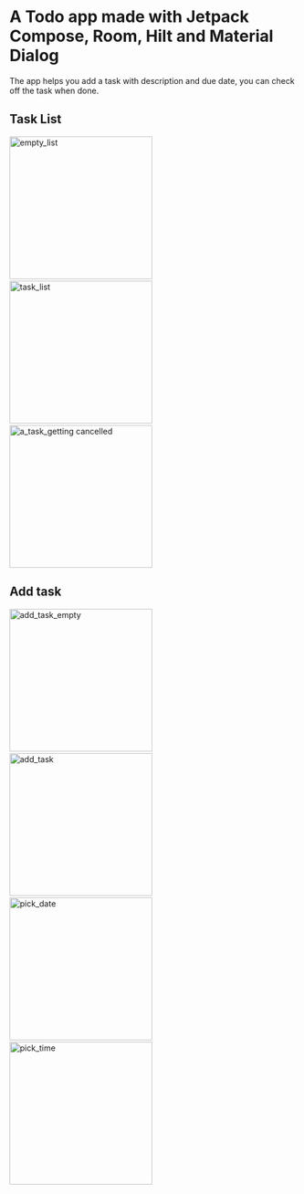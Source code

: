 # A Todo app made with Jetpack Compose, Room, Hilt and Material Dialog
The app helps you add a task with description and due date, you can check off the task when done.

## Task List
<img src="https://github.com/haiphong169/ToDoApp/assets/61385020/f45bd7d2-37d2-42e0-bf35-f09404ef1a60" alt="empty_list" width="250"/>  <img src="https://github.com/haiphong169/ToDoApp/assets/61385020/865102f9-40d1-4da9-9432-4ff64b280cd6" alt="task_list" width="250"/>  <img src="https://github.com/haiphong169/ToDoApp/assets/61385020/215d45bc-06b5-439b-a869-a2b1b80007c3" alt="a_task_getting cancelled" width="250"/>

## Add task
<img src="https://github.com/haiphong169/ToDoApp/assets/61385020/66c3dde8-8007-4340-89b8-75f489364b07" alt="add_task_empty" width="250"/>  <img src="https://github.com/haiphong169/ToDoApp/assets/61385020/20123b3a-838f-42d9-9ff6-77865e3383a6" alt="add_task" width="250"/>  <img src="https://github.com/haiphong169/ToDoApp/assets/61385020/90edd75c-1eb8-472f-9a6a-89c28aa581c5" alt="pick_date" width="250"/>  <img src="https://github.com/haiphong169/ToDoApp/assets/61385020/1bb55f2d-b557-4e88-ab10-d6692248f76e" alt="pick_time" width="250"/>

